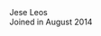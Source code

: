 <div class="flex items-center space-x-4 rtl:space-x-reverse">
    <Avatar src="/images/profile-picture-1.webp" rounded />
    <div class="space-y-1 font-medium dark:text-white">
        <div>Jese Leos</div>
        <div class="text-sm text-gray-500 dark:text-gray-400">Joined in August 2014</div>
    </div>
</div> 